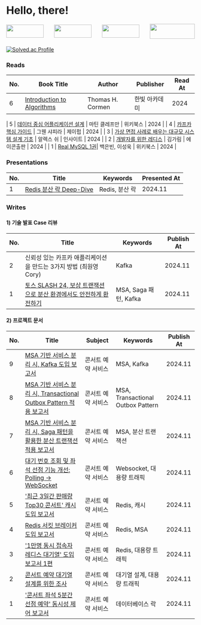 # Hello, there!

<div style="margin-bottom: 20px;">
    <div style="display: flex; justify-content: space-between; align-items: center;">
        <img src="https://img.shields.io/badge/Java-ED8B00?style=for-the-badge&logo=openjdk&logoColor=white" width="100" height="35" />
        <img src="https://img.shields.io/badge/Spring-6DB33F?style=for-the-badge&logo=spring&logoColor=white" width="100" height="35" />
        <img src="https://img.shields.io/badge/MySQL-005C84?style=for-the-badge&logo=mysql&logoColor=white" width="100" height="35" />
        <img src="https://static.spartacodingclub.kr/hanghae99/plus/completion/badge_black.svg" width="120" height="40" />
    </div>
</div>



[![Solved.ac Profile](http://mazassumnida.wtf/api/v2/generate_badge?boj=s2feel)](https://solved.ac/s2feel/)



### Reads

| No.  | Book Title               | Author         | Publisher      | Read At |
|------|--------------------------|----------------|----------------|---------|
| 6   | [Introduction to Algorithms](https://bryandev.tistory.com/category/Introduction%20to%20Algorithms)                    | Thomas H. Cormen    | 한빛 아카데미         | 2024    |

| 5   | [데이터 중심 어플리케이션 설계](https://bryandev.tistory.com/category/%EB%8D%B0%EC%9D%B4%ED%84%B0%20%EC%A4%91%EC%8B%AC%20%EC%95%A0%ED%94%8C%EB%A6%AC%EC%BC%80%EC%9D%B4%EC%85%98%20%EC%84%A4%EA%B3%84)                    | 마틴 클레프만     | 위키북스         | 2024    |
| 4   | [카프카 핵심 가이드](https://bryandev.tistory.com/category/%EC%B9%B4%ED%94%84%EC%B9%B4%20%ED%95%B5%EC%8B%AC%20%EA%B0%80%EC%9D%B4%EB%93%9C)                    | 그웬 샤피라     | 제이펍         | 2024    |
| 3   | [가상 면접 사례로 배우는 대규모 시스템 설계 기초](https://bryandev.tistory.com/category/%EA%B0%80%EC%83%81%20%EB%A9%B4%EC%A0%91%20%EC%82%AC%EB%A1%80%EB%A1%9C%20%EB%B0%B0%EC%9A%B0%EB%8A%94%20%EB%8C%80%EA%B7%9C%EB%AA%A8%20%EC%8B%9C%EC%8A%A4%ED%85%9C%20%EC%84%A4%EA%B3%84%20%EA%B8%B0%EC%B4%88)        | 알렉스 쉬         | 인사이트     | 2024    |
| 2   | [개발자를 위한 레디스](https://bryandev.tistory.com/category/%EA%B0%9C%EB%B0%9C%EC%9E%90%EB%A5%BC%20%EC%9C%84%ED%95%9C%20%EB%A0%88%EB%94%94%EC%8A%A4) | 김가림         | 에이콘출판 | 2024    |
| 1   | [Real MySQL 1권](https://bryandev.tistory.com/category/Real%20MySQL%201%EA%B6%8C)| 백은빈, 이성욱 | 위키북스       | 2024    |


### Presentations 

| No.  | Title               |  Keywords  | Presented At |
|------|---------------------|----------------|----------|
| 1    | [Redis 분산 락 Deep-Dive](https://www.canva.com/design/DAGVN6DetjU/mnwdH7gKAJyBjOb2c4_waA/edit)   | Redis, 분산 락     |  2024.11  |


### Writes


#### 1) 기술 발표 Case 리뷰 
| No. |  Title                                                        | Keywords                         | Publish At |
|------| --------------------------------------------------------------|----------------------------------|------------|
| 2    | 신뢰성 있는 카프카 애플리케이션을 만드는 3가지 방법 (최원영 Cory) | Kafka           | 2024.11    |
| 1    |[토스 SLASH 24, 보상 트랜잭션으로 분산 환경에서도 안전하게 환전하기](https://velog.io/@s2feeling/%ED%86%A0%EC%8A%A4%E3%85%A3SLASH-24-%EB%B3%B4%EC%83%81-%ED%8A%B8%EB%9E%9C%EC%9E%AD%EC%85%98%EC%9C%BC%EB%A1%9C-%EB%B6%84%EC%82%B0-%ED%99%98%EA%B2%BD%EC%97%90%EC%84%9C%EB%8F%84-%EC%95%88%EC%A0%84%ED%95%98%EA%B2%8C-%ED%99%98%EC%A0%84%ED%95%98%EA%B8%B0-%EB%A6%AC%EB%B7%B0-y53ctbb7) | MSA, Saga 패턴, Kafka           | 2024.11    |

#### 2) 프로젝트 문서 
| No. | Title                                                     | Subject                          | Keywords |  Publish At | 
|------| -----------------------------------------------------|----------------------------------|----------| ------------|
| 9   | [MSA 기반 서비스 분리 시, Kafka 도입 보고서](https://github.com/LeeJaeYun7/concertTicket/blob/master/docs/MSA_KAFKA_REPORT.md) | 콘서트 예약 서비스 | MSA, Kafka | 2024.11 |
| 8   | [MSA 기반 서비스 분리 시, Transactional Outbox Pattern 적용 보고서](https://github.com/LeeJaeYun7/concertTicket/blob/master/docs/MSA_KAFKA_TRANSACTIONAL_OUTBOX_PATTERN.md) | 콘서트 예약 서비스 | MSA, Transactional Outbox Pattern | 2024.11    |
| 7   | [MSA 기반 서비스 분리 시, Saga 패턴을 활용한 분산 트랜잭션 적용 보고서](https://github.com/LeeJaeYun7/concertTicket/blob/master/docs/MSA_SAGA_PATTERN_REPORT.md) | 콘서트 예약 서비스 | MSA, 분산 트랜잭션 | 2024.11    |
| 6   | [대기 번호 조회 및 좌석 선점 기능 개선: Polling -> WebSocket](https://github.com/LeeJaeYun7/concertTicket/blob/master/docs/REDIS_WAITING_QUEUE_QUERY_REPORT.md) | 콘서트 예약 서비스 | Websocket, 대용량 트래픽 | 2024.11    |
| 5   | ['최근 3일간 판매량 Top30 콘서트' 캐시 도입 보고서](https://github.com/LeeJaeYun7/concertTicket/blob/master/docs/CACHE_REPORT.md)| 콘서트 예약 서비스  | Redis, 캐시 | 2024.11    |
| 4   | [Redis 서킷 브레이커 도입 보고서](https://github.com/LeeJaeYun7/concertTicket/blob/master/docs/REDIS_CIRCUIT_BREAKER.md) | 콘서트 예약 서비스 | Redis, MSA          | 2024.11    |
| 3   | ['1만명 동시 접속자 레디스 대기열' 도입 보고서 1편](https://github.com/LeeJaeYun7/concertTicket/blob/master/docs/REDIS_WAITING_QUEUE_REPORT.md) | 콘서트 예약 서비스 | Redis, 대용량 트래픽 | 2024.11    |
| 2   | [콘서트 예약 대기열 설계를 위한 조사](https://www.notion.so/12656c2f14698029b57ad790fcf08d59) | 콘서트 예약 서비스 | 대기열 설계, 대용량 트래픽 | 2024.11    |
| 1   |['콘서트 좌석 5분간 선점 예약' 동시성 제어 보고서](https://github.com/LeeJaeYun7/concertTicket/blob/master/docs/CONCURRENCY_REPORT.md) | 콘서트 예약 서비스 | 데이터베이스 락 | 2024.11   |

<!--
#### 3) Programming Pattern  
| No. | Title                                                     | Subject                          | Keywords |  Publish At | 
|------| -----------------------------------------------------|----------------------------------|----------| ------------|
| 6   | [대기 번호 조회 및 좌석 선점 기능 개선: Polling -> WebSocket](https://github.com/LeeJaeYun7/concertTicket/blob/master/docs/REDIS_WAITING_QUEUE_QUERY_REPORT.md) | 콘서트 예약 서비스 | Websocket, 대용량 트래픽 | 2024.11    |
| 5   | ['최근 3일간 판매량 Top30 콘서트' 캐시 도입 보고서](https://github.com/LeeJaeYun7/concertTicket/blob/master/docs/CACHE_REPORT.md)| 콘서트 예약 서비스  | Redis, 캐시 | 2024.11    |
| 4   | [Redis 서킷 브레이커 도입 보고서](https://github.com/LeeJaeYun7/concertTicket/blob/master/docs/REDIS_CIRCUIT_BREAKER.md) | 콘서트 예약 서비스 | Redis, MSA          | 2024.11    |
| 3   | ['1만명 동시 접속자 레디스 대기열' 도입 보고서 1편](https://github.com/LeeJaeYun7/concertTicket/blob/master/docs/REDIS_WAITING_QUEUE_REPORT.md) | 콘서트 예약 서비스 | Redis, 대용량 트래픽 | 2024.11    |
| 2   | [콘서트 예약 대기열 설계를 위한 조사](https://www.notion.so/12656c2f14698029b57ad790fcf08d59) | 콘서트 예약 서비스 | 대기열 설계, 대용량 트래픽 | 2024.11    |
| 1   |['콘서트 좌석 5분간 선점 예약' 동시성 제어 보고서](https://github.com/LeeJaeYun7/concertTicket/blob/master/docs/CONCURRENCY_REPORT.md) | 콘서트 예약 서비스 | 데이터베이스 락 | 2024.11   |
--!>
